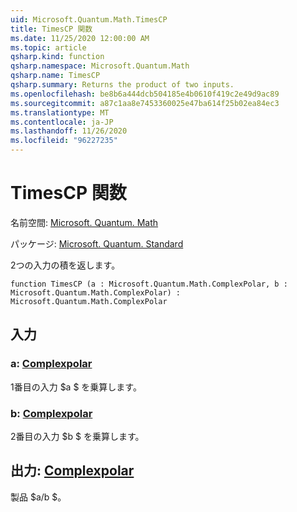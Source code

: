 ```yaml
---
uid: Microsoft.Quantum.Math.TimesCP
title: TimesCP 関数
ms.date: 11/25/2020 12:00:00 AM
ms.topic: article
qsharp.kind: function
qsharp.namespace: Microsoft.Quantum.Math
qsharp.name: TimesCP
qsharp.summary: Returns the product of two inputs.
ms.openlocfilehash: be8b6a444dcb504185e4b0610f419c2e49d9ac89
ms.sourcegitcommit: a87c1aa8e7453360025e47ba614f25b02ea84ec3
ms.translationtype: MT
ms.contentlocale: ja-JP
ms.lasthandoff: 11/26/2020
ms.locfileid: "96227235"
---
```

# <a name="timescp-function"></a>TimesCP 関数

名前空間: [Microsoft. Quantum. Math](xref:Microsoft.Quantum.Math)

パッケージ: [Microsoft. Quantum. Standard](https://nuget.org/packages/Microsoft.Quantum.Standard)


2つの入力の積を返します。

```qsharp
function TimesCP (a : Microsoft.Quantum.Math.ComplexPolar, b : Microsoft.Quantum.Math.ComplexPolar) : Microsoft.Quantum.Math.ComplexPolar
```


## <a name="input"></a>入力

### <a name="a--complexpolar"></a>a: [Complexpolar](xref:Microsoft.Quantum.Math.ComplexPolar)

1番目の入力 $a $ を乗算します。


### <a name="b--complexpolar"></a>b: [Complexpolar](xref:Microsoft.Quantum.Math.ComplexPolar)

2番目の入力 $b $ を乗算します。



## <a name="output--complexpolar"></a>出力: [Complexpolar](xref:Microsoft.Quantum.Math.ComplexPolar)

製品 $a/b $。